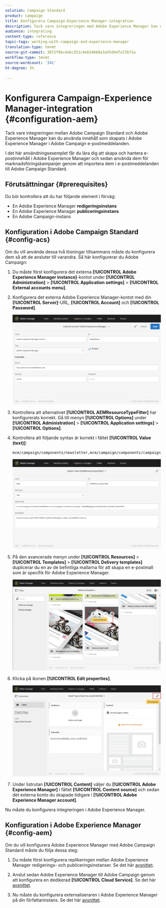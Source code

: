 ```yaml
---
solution: Campaign Standard
product: campaign
title: Konfigurera Campaign-Experience Manager-integration
description: Tack vare integreringen med Adobe Experience Manager kan du skapa innehåll direkt i AEM och använda det senare i Adobe Campaign.
audience: integrating
content-type: reference
topic-tags: working-with-campaign-and-experience-manager
translation-type: tm+mt
source-git-commit: 3672f0bc4ebc551c4eb34660a3a55d44fa726f1a
workflow-type: tm+mt
source-wordcount: '341'
ht-degree: 3%

---
```



# Konfigurera Campaign-Experience Manager-integration {#configuration-aem}

Tack vare integreringen mellan Adobe Campaign Standard och Adobe Experience Manager kan du använda innehåll som skapats i Adobe Experience Manager i Adobe Campaign e-postmeddelanden.

I det här användningsexemplet får du lära dig att skapa och hantera e-postinnehåll i Adobe Experience Manager och sedan använda dem för marknadsföringskampanjer genom att importera dem i e-postmeddelanden till Adobe Campaign Standard.

## Förutsättningar {#prerequisites}

Du bör kontrollera att du har följande element i förväg:

* En Adobe Experience Manager **redigeringsinstans**
* En Adobe Experience Manager **publiceringsinstans**
* En Adobe Campaign-instans

## Konfiguration i Adobe Campaign Standard {#config-acs}

Om du vill använda dessa två lösningar tillsammans måste du konfigurera dem så att de ansluter till varandra.
Så här konfigurerar du Adobe Campaign:

1. Du måste först konfigurera det externa **[!UICONTROL Adobe Experience Manager instance]**-kontot under **[!UICONTROL Administration]** > **[!UICONTROL Application settings]** > **[!UICONTROL External accounts menu]**.

1. Konfigurera det externa Adobe Experience Manager-kontot med din **[!UICONTROL Server]**-URL, **[!UICONTROL Account]** och **[!UICONTROL Password]**.

   ![](assets/aem_1.png)

1. Kontrollera att alternativet **[!UICONTROL AEMResourceTypeFilter]** har konfigurerats korrekt. Gå till menyn **[!UICONTROL Options]** under **[!UICONTROL Administration]** > **[!UICONTROL Application settings]** > **[!UICONTROL Options]**.

1. Kontrollera att följande syntax är korrekt i fältet **[!UICONTROL Value (text)]**:

   ```
   mcm/campaign/components/newsletter,mcm/campaign/components/campaign_newsletterpage,mcm/neolane/components/newsletter
   ```

   ![](assets/aem_2.png)

1. På den avancerade menyn under **[!UICONTROL Resources]** > **[!UICONTROL Templates]** > **[!UICONTROL Delivery templates]** duplicerar du en av de befintliga mallarna för att skapa en e-postmall som är specifik för Adobe Experience Manager.

   ![](assets/aem_3.png)

1. Klicka på ikonen **[!UICONTROL Edit properties]**.

   ![](assets/aem_4.png)

1. Under listrutan **[!UICONTROL Content]** väljer du **[!UICONTROL Adobe Experience Manager]** i fältet **[!UICONTROL Content source]** och sedan det externa konto du skapade tidigare i **[!UICONTROL Adobe Experience Manager account]**.

Nu måste du konfigurera integreringen i Adobe Experience Manager.

## Konfiguration i Adobe Experience Manager {#config-aem}

Om du vill konfigurera Adobe Experience Manager med Adobe Campaign Standard måste du följa dessa steg:

1. Du måste först konfigurera replikeringen mellan Adobe Experience Manager redigerings- och publiceringsinstanser. Se det här [avsnittet](https://docs.adobe.com/content/help/en/experience-manager-65/administering/integration/campaignstandard.html#configuring-adobe-experience-manager).

1. Anslut sedan Adobe Experience Manager till Adobe Campaign genom att konfigurera en dedikerad **[!UICONTROL Cloud Service]**. Se det här [avsnittet](https://docs.adobe.com/content/help/en/experience-manager-65/administering/integration/campaignstandard.html#connecting-aem-to-adobe-campaign).

1. Nu måste du konfigurera externaliseraren i Adobe Experience Manager på din författarinstans. Se det här [avsnittet](https://docs.adobe.com/content/help/en/experience-manager-65/administering/integration/campaignstandard.html#configuring-the-externalizer).

